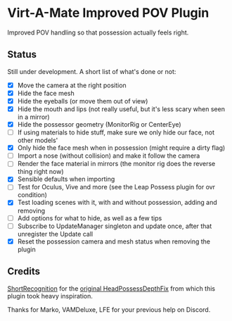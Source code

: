 # Virt-A-Mate Improved POV Plugin

Improved POV handling so that possession actually feels right.

## Status

Still under development. A short list of what's done or not:

- [x] Move the camera at the right position
- [x] Hide the face mesh
- [x] Hide the eyeballs (or move them out of view)
- [x] Hide the mouth and lips (not really useful, but it's less scary when seen in a mirror)
- [x] Hide the possessor geometry (MonitorRig or CenterEye)
- [ ] If using materials to hide stuff, make sure we only hide our face, not other models'
- [x] Only hide the face mesh when in possession (might require a dirty flag)
- [ ] Import a nose (without collision) and make it follow the camera
- [ ] Render the face material in mirrors (the monitor rig does the reverse thing right now)
- [x] Sensible defaults when importing
- [ ] Test for Oculus, Vive and more (see the Leap Possess plugin for ovr condition)
- [x] Test loading scenes with it, with and without possession, adding and removing
- [ ] Add options for what to hide, as well as a few tips
- [ ] Subscribe to UpdateManager singleton and update once, after that unregister the Update call
- [x] Reset the possession camera and mesh status when removing the plugin

## Credits

[ShortRecognition](https://www.reddit.com/user/ShortRecognition/) for the [original HeadPossessDepthFix](https://www.reddit.com/r/VAMscenes/comments/9z9b71/script_headpossessdepthfix/) from which this plugin took heavy inspiration.

Thanks for Marko, VAMDeluxe, LFE for your previous help on Discord.
